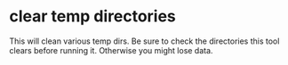 clear temp directories
============

This will clean various temp dirs.
Be sure to check the directories this tool clears before running it.
Otherwise you might lose data.

